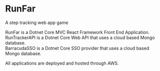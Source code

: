 # RunFar
A step tracking web app game

RunFar is a Dotnet Core MVC React Framework Front End Application. </br>
RunTrackerAPI is a Dotnet Core Web API that uses a cloud based Mongo database. </br>
BarracudaSSO is a Dotnet Core SSO provider that uses a cloud based Mongo database. </br>

All applications are deployed and hosted through AWS. 

